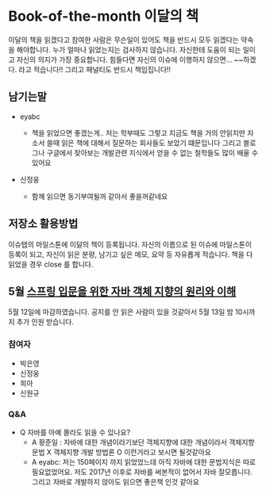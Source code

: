 # Book-of-the-month 이달의 책
이달의 책을 읽겠다고 참여한 사람은 무슨일이 있어도 책을 반드시 모두 읽겠다는 약속을 해야합니다. 누가 얼마나 읽었는지는 검사하지 않습니다. 
자신한테 도움이 되는 일이고 자신의 의지가 가장 중요합니다. 힘들다면 자신의 이슈에 이행하지 않으면... ~~하겠다. 라고 적습니다!! 그리고 패널티도 반드시 책임집니다!! 

## 남기는말
- eyabc
  - 책을 읽었으면 좋겠는게.. 저는 학부때도 그렇고 지금도 책을 거의 안읽지만 자소서 쓸때 읽은 책에 대해서 질문하는 회사들도 보았기 떄문입니다
그리고 블로그나 구글에서 찾아보는 개발관련 지식에서 얻을 수 없는 철학들도 많이 배울 수 있어요

- 신정웅
   - 함께 읽으면 동기부여될꺼 같아서 좋을꺼같네요

## 저장소 활용방법
이슈탭의 마일스톤에 이달의 책이 등록됩니다.
자신의 이름으로 된 이슈에 마일스톤이 등록이 되고, 자신이 읽은 분량, 남기고 싶은 메모, 요약 등 자유롭게 적습니다. 책을 다 읽었을 경우 close 를 합니다.

## 5월 [스프링 입문을 위한 자바 객체 지향의 원리와 이해](https://book.naver.com/bookdb/book_detail.nhn?bid=8920762)
5월 12일에 마감하였습니다. 공지를 안 읽은 사람이 있을 것같아서 5월 13일 밤 10시까지 추가 인원 받습니다.

### 참여자
- 박은영
- 신정웅
- 희아
- 신원규


### Q&A
- Q 자바를 아예 몰라도 읽을 수 있나요?
  - A 황준일 : 자바에 대한 개념이라기보단 객체지향에 대한 개념이라서 객체지향 문법 X 객체지향 개발 방법론 O 이런거라고 보시면 될것같아요
  - A eyabc: 저는 150페이지 까지 읽었었느데 아직 자바에 대한 문법지식은 따로 필요없었어요. 저도 2017년 이후로 자바를 써본적이 없어서 자바 잘모릅니다.그리고 자바로 개발하지 않아도 읽으면 좋은책 인것 같아요
  
